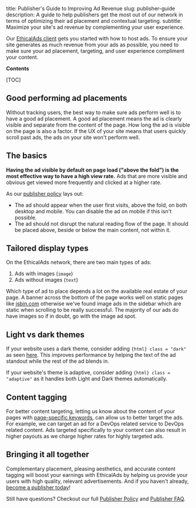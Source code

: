 title: Publisher's Guide to Improving Ad Revenue
slug: publisher-guide
description: A guide to help publishers get the most out of our network in terms of optimizing their ad placement and contextual targeting.
subtitle: Maximize your site's ad revenue by complementing your user experience.

Our [EthicalAds client](https://ethical-ad-client.readthedocs.io/en/latest/) gets you started with how to host ads. To ensure your site generates as much revenue from your ads as possible, you need to make sure your ad placement, targeting, and user experience compliment your content.

**Contents**

[TOC]

## Good performing ad placements

Without tracking users, the best way to make sure ads perform well is to have a good ad placement.
A good ad placement means the ad is clearly visible and separate from the content of the page.
How long the ad is visible on the page is also a factor.
If the UX of your site means that users quickly scroll past ads, the ads on your site won't perform well.

## The basics

**Having the ad visible by default on page load ("above the fold") is the most effective way to have a high view rate.**
Ads that are more visible and obvious get viewed more frequently and clicked at a higher rate.

As our [publisher policy]({filename}../publisher-policy.md) lays out:

- The ad should appear when the user first visits, above the fold, on both desktop and mobile.
  You can disable the ad on mobile if this isn't possible.
- The ad should not disrupt the natural reading flow of the page.
  It should be placed above, beside or below the main content, not within it.

## Tailored display types

On the EthicalAds network, there are two main types of ads:

1. Ads with images (`image`)
1. Ads without images (`text`)

Which type of ad to place depends a lot on the available real estate of your page.
A banner across the bottom of the page works well on static pages like [jsbin.com](https://jsbin.com/?html,output)
otherwise we've found image ads in the sidebar which are static when scrolling to be really successful.
The majority of our ads do have images so if in doubt, go with the image ad spot.

## Light vs dark themes

If your website uses a dark theme, consider adding `{html} class = "dark"` as seen [here](https://ethical-ad-client.readthedocs.io/en/latest/#dark-mode).
This improves performance by helping the text of the ad standout while the rest of the ad blends in.

If your website's theme is adaptive, consider adding `{html} class = "adaptive"` as it handles both Light and Dark themes automatically.

## Content tagging

For better content targeting, letting us know about the content of your pages with
[page-specific keywords](https://ethical-ad-client.readthedocs.io/en/latest/#page-specific-keywords),
can allow us to better target the ads.
For example, we can target an ad for a DevOps related service to DevOps related content.
Ads targeted specifically to your content can also result in higher payouts
as we charge higher rates for highly targeted ads.

## Bringing it all together

Complementary placement, pleasing aesthetics, and accurate content tagging will
boost your earnings with EthicalAds by helping us provide your users
with high quality, relevant advertisements.
And if you haven't already, [become a publisher today](/publishers/#inbound-form)!

Still have questions? Checkout our full [Publisher Policy](../publisher-policy/) and [Publisher FAQ](../publishers/faq/).
